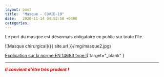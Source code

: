 ```yaml
---
layout: post
title:  "Masque - COVID-19"
date:   2020-11-14 04:52:50 +0400
categories: 
---
```



Le port du masque est désormais obligatoire en public sur toute l'île.

![Masque chirurgical]({{ site.url }}/img/masque2.jpg)

[Explication sur la norme EN 14683 type I](https://travail-emploi.gouv.fr/IMG/pdf/faq-masques-_31_mars_2020.pdf){:target="_blank" }

---


<span style="color: red">***Il convient d'être très prudent !***</span>

